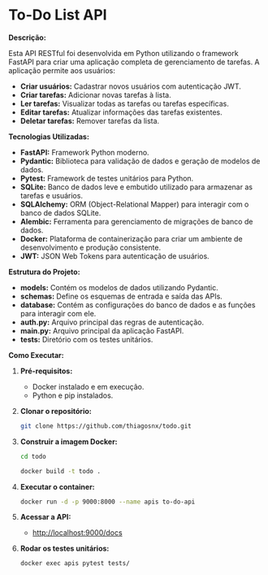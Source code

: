 # To-Do List API

**Descrição:**

Esta API RESTful foi desenvolvida em Python utilizando o framework FastAPI para criar uma aplicação completa de gerenciamento de tarefas. A aplicação permite aos usuários:

* **Criar usuários:** Cadastrar novos usuários com autenticação JWT.
* **Criar tarefas:** Adicionar novas tarefas à lista.
* **Ler tarefas:** Visualizar todas as tarefas ou tarefas específicas.
* **Editar tarefas:** Atualizar informações das tarefas existentes.
* **Deletar tarefas:** Remover tarefas da lista.

**Tecnologias Utilizadas:**

* **FastAPI:** Framework Python moderno.
* **Pydantic:** Biblioteca para validação de dados e geração de modelos de dados.
* **Pytest:** Framework de testes unitários para Python.
* **SQLite:** Banco de dados leve e embutido utilizado para armazenar as tarefas e usuários.
* **SQLAlchemy:** ORM (Object-Relational Mapper) para interagir com o banco de dados SQLite.
* **Alembic:** Ferramenta para gerenciamento de migrações de banco de dados.
* **Docker:** Plataforma de containerização para criar um ambiente de desenvolvimento e produção consistente.
* **JWT:** JSON Web Tokens para autenticação de usuários.

**Estrutura do Projeto:**

* **models:** Contém os modelos de dados utilizando Pydantic.
* **schemas:** Define os esquemas de entrada e saída das APIs.
* **database:** Contém as configurações do banco de dados e as funções para interagir com ele.
* **auth.py:** Arquivo principal das regras de autenticação.
* **main.py:** Arquivo principal da aplicação FastAPI.
* **tests:** Diretório com os testes unitários.

**Como Executar:**

1. **Pré-requisitos:**
   * Docker instalado e em execução.
   * Python e pip instalados.

2. **Clonar o repositório:**
   ```bash
   git clone https://github.com/thiagosnx/todo.git
   ```
3. **Construir a imagem Docker:**
    ```bash
    cd todo
    ```
    ```bash
    docker build -t todo .
     ```

4. **Executar o container:**
   ```bash
   docker run -d -p 9000:8000 --name apis to-do-api
   ```

5. **Acessar a API:**
   * [http://localhost:9000/docs](http://localhost:9000/docs)

6. **Rodar os testes unitários:**
    ```bash
   docker exec apis pytest tests/
    ```
   
   